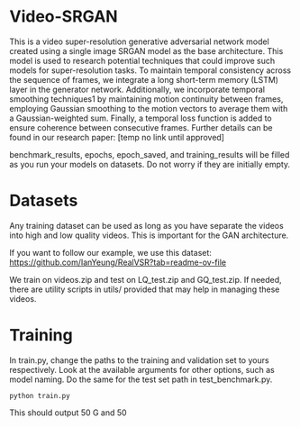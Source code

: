 # Video-SRGAN

This is a video super-resolution generative adversarial network model created using a single image SRGAN model as the base architecture. This model is used to research potential techniques that could improve such models for super-resolution tasks. To maintain temporal consistency across the sequence of frames, we integrate a long short-term memory (LSTM) layer in the generator network.  Additionally, we incorporate
temporal smoothing techniques1 by maintaining motion continuity between frames, employing Gaussian smoothing to the motion vectors to average them with a Gaussian-weighted sum. Finally, a temporal loss function is added to ensure coherence between consecutive frames. Further details can be found in our research paper: [temp no link until approved]

benchmark_results, epochs, epoch_saved, and training_results will be filled as you run your models on datasets. Do not worry if they are initially empty.

# Datasets

Any training dataset can be used as long as you have separate the videos into high and low quality videos. This is important for the GAN architecture. 

If you want to follow our example, we use this dataset: https://github.com/IanYeung/RealVSR?tab=readme-ov-file

We train on videos.zip and test on LQ_test.zip and GQ_test.zip. If needed, there are utility scripts in utils/ provided that may help in managing these videos.

# Training

In train.py, change the paths to the training and validation set to yours respectively. Look at the available arguments for other options, such as model naming. 
Do the same for the test set path in test_benchmark.py.

`python train.py`

This should output 50 G and 50 
